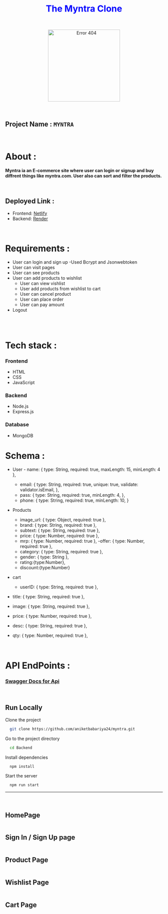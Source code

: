 <h1 align="center" style="color:blue"><b>The Myntra Clone</b></h1>

<br>

<p align="center">
<img style="display:block; margin:auto; " src="https://myntradine.netlify.app/images/mainLogo.png" width="230px" alt="Error 404">
</p>

<br>

## Project Name : `MYNTRA`

<br>

# About :

<b>Myntra ia an E-commerce site where user can login or signup and buy diffrent things like myntra.com. User also can sort and filter the products.</b>

<br>

## Deployed Link :

   - Frontend: <a href="https://myntradine.netlify.app/">Netlify</a>
   - Backend: <a href="https://myntra-tun3.onrender.com">Render</a>


<br>

# Requirements : 

- User can login and sign up
    -Used Bcrypt and Jsonwebtoken
- User can visit pages 
- User can see products 
- User can add products to wishlist
    - User can view vishlist 
    - User add products from wishlist to cart
    - User can cancel product
    - User can place order
    - User can pay amount
- Logout 

<br>



<br>

# Tech stack :

### Frontend 

- HTML
- CSS
- JavaScript

### Backend 

- Node.js 
- Express.js

### Database

- MongoDB 


# Schema : 

- User 
      - name: { type: String, required: true, maxLength: 15, minLength: 4 },
     - email: {
      type: String,
      required: true,
      unique: true,
      validate: validator.isEmail,
    },
    - pass: {
      type: String,
      required: true,
      minLength: 4,
    },
    - phone: {
      type: String,
      required: true,
      minLength: 10,
    }


- Products 
    - image_url: { type: Object, required: true },
   - brand: { type: String, required: true },
    - subtext: { type: String, required: true },
   - price: { type: Number, required: true },
   - mrp: { type: Number, required: true },
    -offer: { type: Number, required: true },
   - category: { type: String, required: true },
   - gender: { type: String },
   - rating:{type:Number},
   - discount:{type:Number}

- cart 
   -  userID: { type: String, required: true },
 - title: { type: String, required: true },
 - image: { type: String, required: true },
 - price: { type: Number, required: true },
 - desc: { type: String, required: true },
 - qty: { type: Number, required: true },

<br>


# API EndPoints :

<h3>
    <strong>
      <a href="https://dent-care-backend-aa29.onrender.com/api-docs" target="_blank">Swagger Docs for Api</a>
    </strong>
</h3>

<br>

## Run Locally

Clone the project

```bash
  git clone https://github.com/aniketbabariya24/myntra.git
```

Go to the project directory

```bash
  cd Backend
```

Install dependencies

```bash
  npm install
```

Start the server

```bash
  npm run start
```
------------
<br>

<h2>HomePage</h2>
<img src="https://github.com/aniketbabariya24/myntra/assets/112626195/1ff84aae-c04f-4230-a995-b82812121447" alt="">

<br>

<h2>Sign In / Sign Up page</h2>
<img src="https://github.com/aniketbabariya24/myntra/assets/112626195/9e0692f5-0d72-4668-95f1-98cc3f431540" alt="">


<br>

<h2>Product Page</h2>
<img src="https://github.com/aniketbabariya24/myntra/assets/112626195/62e60589-3b06-4839-ba45-8e1fa4ccae1d" alt="">


<br>

<h2>Wishlist Page</h2>
<img src="https://github.com/aniketbabariya24/myntra/assets/112626195/c6b76f31-6426-4562-b00e-41188a6b7802" alt="">

<br>

<h2>Cart Page</h2>
<img src="https://github.com/aniketbabariya24/myntra/assets/112626195/ccb99bb1-3d42-45e8-a21a-cc77c3bbf5a7" alt="">

<br>
